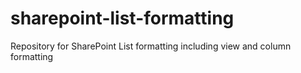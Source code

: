 # sharepoint-list-formatting
Repository for SharePoint List formatting including view and column formatting

